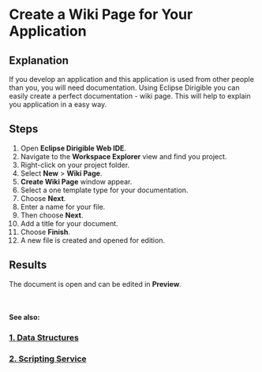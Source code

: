 # Create a Wiki Page for Your Application

## Explanation

If you develop an application and this application is used from other people than you, you will need documentation. Using Eclipse Dirigible you can easily create a perfect documentation - wiki page. This will help to explain you application in a easy way.

## Steps
1. Open **Eclipse Dirigible Web IDE**.
2. Navigate to the **Workspace Explorer** view and find you project.
3. Right-click on your project folder.
4. Select **New** > **Wiki Page**.
5. **Create Wiki Page** window appear.
6. Select a one template type for your documentation. 
7. Choose **Next**.
8. Enter a name for your file. 
9. Then choose **Next**.
10. Add a title for your document. 
11. Choose **Finish**.
12. A new file is created and opened for edition.

## Results

The document is open and can be edited in **Preview**.

<br>

#### See also:
### [1. Data Structures](1.DataStructures.md)
### [2. Scripting Service](2.ScriptingService.md)

